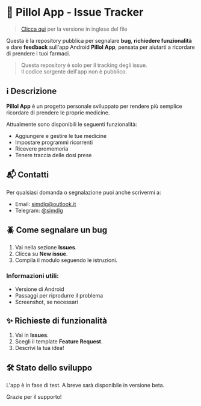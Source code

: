 # 💊 Pillol App - Issue Tracker

> [Clicca qui](README.md) per la versione in inglese del file

Questa è la repository pubblica per segnalare **bug**, **richiedere funzionalità** e dare **feedback** sull'app Android **Pillol App**, pensata per aiutarti a ricordare di prendere i tuoi farmaci.

> Questa repository è solo per il tracking degli issue.  
> Il codice sorgente dell'app non è pubblico.

## ℹ️ Descrizione

**Pillol App** è un progetto personale sviluppato per rendere più semplice ricordare di prendere le proprie medicine.  

Attualmente sono disponibili le seguenti funzionalità:

- Aggiungere e gestire le tue medicine
- Impostare programmi ricorrenti
- Ricevere promemoria
- Tenere traccia delle dosi prese

## 📬 Contatti

Per qualsiasi domanda o segnalazione puoi anche scrivermi a:  
- Email: [simdlg@outlook.it](https://mailto:simdlg@outlook.it)  
- Telegram: [@simdlg]()

## 🪲 Come segnalare un bug

1. Vai nella sezione **Issues**.
2. Clicca su **New issue**.
3. Compila il modulo seguendo le istruzioni.

### Informazioni utili:

- Versione di Android
- Passaggi per riprodurre il problema
- Screenshot, se necessari

## ✨ Richieste di funzionalità

1. Vai in **Issues**.
2. Scegli il template **Feature Request**.
3. Descrivi la tua idea!

## 🛠️ Stato dello sviluppo

L'app è in fase di test. A breve sarà disponibile in versione beta.

Grazie per il supporto!